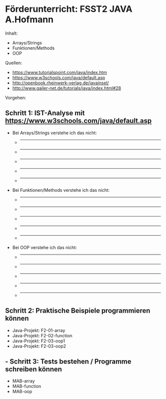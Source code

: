 # Förderunterricht: FSST2 JAVA A.Hofmann

Inhalt:

- Arrays/Strings
- Funktionen/Methods
- OOP

Quellen:

- https://www.tutorialspoint.com/java/index.htm
- https://www.w3schools.com/java/default.asp
- http://openbook.rheinwerk-verlag.de/javainsel/
- http://www.gailer-net.de/tutorials/java/index.html#28

Vorgehen:

## Schritt 1: IST-Analyse mit https://www.w3schools.com/java/default.asp

- Bei Arrays/Strings verstehe ich das nicht:
  - _______________________________________________
  - _______________________________________________
  - _______________________________________________
  - _______________________________________________
  - _______________________________________________
  
- Bei Funktionen/Methods verstehe ich das nicht:
  - _______________________________________________
  - _______________________________________________
  - _______________________________________________
  - _______________________________________________
  - _______________________________________________

- Bei OOP verstehe ich das nicht:
  - _______________________________________________
  - _______________________________________________
  - _______________________________________________
  - _______________________________________________
  - _______________________________________________
  
## Schritt 2: Praktische Beispiele programmieren können

- Java-Projekt: F2-01-array
- Java-Projekt: F2-02-function
- Java-Projekt: F2-03-oop1
- Java-Projekt: F2-03-oop2
  
## - Schritt 3: Tests bestehen / Programme schreiben können

- MAB-array
- MAB-function
- MAB-oop
